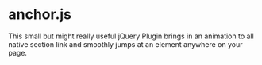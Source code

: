 anchor.js
======

This small but might really useful jQuery Plugin brings in an animation to all native section link and smoothly jumps at an element anywhere on your page.
